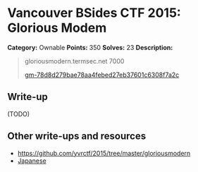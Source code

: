 # Vancouver BSides CTF 2015: Glorious Modem

**Category:** Ownable
**Points:** 350
**Solves:** 23
**Description:** 

> gloriousmodern.termsec.net 7000
> 
> [gm-78d8d279bae78aa4febed27eb37601c6308f7a2c](gm-78d8d279bae78aa4febed27eb37601c6308f7a2c)

## Write-up

(TODO)

## Other write-ups and resources

* <https://github.com/yvrctf/2015/tree/master/gloriousmodern>
* [Japanese](http://mage-ctf-writeup.blogspot.jp/2015/03/b-sides-vancouver-2015.html)